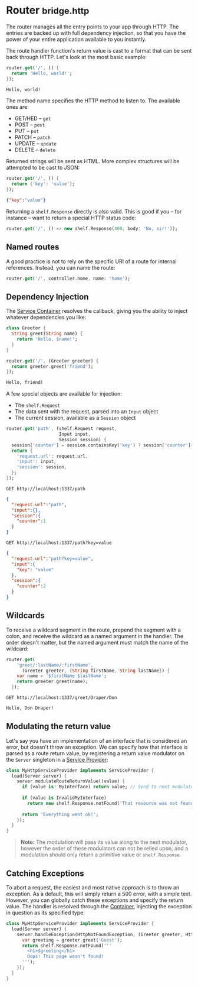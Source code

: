 # Router <small>bridge.http</small>
<p class='lead'>
The router manages all the entry points to your app through HTTP. The entries are backed up with full dependency
injection, so that you have the power of your entire application available to you instantly.
</p>

The route handler function's return value is cast to a format that can be sent back through HTTP. Let's look at the most
basic example:

```dart
router.get('/', () {
  return 'Hello, world!';
});
```
```html
Hello, world!
```

The method name specifies the HTTP method to listen to. The available ones are:

* GET/HED – `get`
* POST – `post`
* PUT – `put`
* PATCH – `patch`
* UPDATE – `update`
* DELETE – `delete`

Returned strings will be sent as HTML. More complex structures will be attempted to be cast to JSON:

```dart
router.get('/', () {
  return {'key': 'value'};
});
```
```json
{"key":"value"}
```

Returning a `shelf.Response` directly is also valid. This is good if you – for instance – want to return a special
HTTP status code:

```dart
router.get('/', () => new shelf.Response(400, body: 'No, sir!'));
```

## Named routes
A good practice is not to rely on the specific URI of a route for internal references. Instead, you can name the route:
```dart
router.get('/', controller.home, name: 'home');
```

## Dependency Injection
The [Service Container](#/core/service-container) resolves the callback, giving you the ability to inject whatever
dependencies you like:
```dart
class Greeter {
  String greet(String name) {
    return 'Hello, $name!';
  }
}
```
```dart
router.get('/', (Greeter greeter) {
  return greeter.greet('friend');
});
```
```html
Hello, friend!
```

A few special objects are available for injection:

* The `shelf.Request`
* The data sent with the request, parsed into an `Input` object
* The current session, available as a `Session` object

```dart
router.get('path', (shelf.Request request,
                    Input input,
                    Session session) {
  session['counter'] = session.containsKey('key') ? session['counter']++ : 1;
  return {
    'request.url': request.url,
    'input': input,
    'session': session,
  };
});
```
```http
GET http://localhost:1337/path
```
```json
{
  "request.url":"path",
  "input":{},
  "session":{
    "counter":1
  }
}
```
```http
GET http://localhost:1337/path?key=value
```
```json
{
  "request.url":"path?key=value",
  "input":{
    "key": "value"
  },
  "session":{
    "counter":2
  }
}
```

## Wildcards
To receive a wildcard segment in the route, prepend the segment with a colon, and receive the wildcard as a named
argument in the handler. The order doesn't matter, but the named argument must match the name of the wildcard:

```dart
router.get(
    'greet/:lastName/:firstName',
      (Greeter greeter, {String firstName, String lastName}) {
    var name = '$firstName $lastName';
    return greeter.greet(name);
  });
```
```http
GET http://localhost:1337/greet/Draper/Don
```
```html
Hello, Don Draper!
```

## Modulating the return value
Let's say you have an implementation of an interface that is considered an error, but doesn't throw an exception. We
can specify how that interface is parsed as a route return value, by registering a return value modulator on the
`Server` singleton in a [Service Provider](#/core/service-providers):

```dart
class MyHttpServiceProvider implements ServiceProvider {
  load(Server server) {
    server.modulateRouteReturnValue((value) {
      if (value is! MyInterface) return value; // Send to next modulator without changing anything
      
      if (value is InvalidMyInterface)
        return new shelf.Response.notFound('That resource was not found!');
      
      return 'Everything went ok!';
    });
  }
}
```

> **Note:** The modulation will pass its value along to the next modulator, however the order of these modulators
> can not be relied upon, and a modulation should only return a primitive value or  `shelf.Response`.

## Catching Exceptions
To abort a request, the easiest and most native approach is to throw an exception. As a default, this will simply return
a 500 error, with a simple text. However, you can globally catch these exceptions and specify the return value.
The handler is resolved through the [Container](#/core/service-container), injecting the exception in question as
its specified type:

```dart
class MyHttpServiceProvider implements ServiceProvider {
  load(Server server) {
    server.handleException(HttpNotFoundException, (Greeter greeter, HttpNotFoundException exception) {
      var greeting = greeter.greet('Guest');
      return shelf.Response.notFound('''
        <h1>$greeting</h1>
        Oops! This page wasn't found!
      ''');
    });
  }
}
```